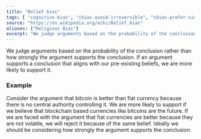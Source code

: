 ```yaml
---
title: "Belief bias"
tags: [ "cognitive-bias", "cbias-avoid-irreversible", "cbias-prefer-simple" ]
source: "https://en.wikipedia.org/wiki/Belief_bias"
aliases: ["Religious Bias"]
excerpt: "We judge arguments based on the probability of the conclusion rather than how strongly the argument supports the conclusion."
---
```


We judge arguments based on the probability of the conclusion rather than how strongly the argument supports the conclusion. If an argument supports a conclusion that aligns with our pre-existing beliefs, we are more likely to support it.

### Example

Consider the argument that bitcoin is better than fiat currency because there is no central authority controlling it. We are more likely to support if we believe that blockchain based currencies like bitcoins are the future. If we are faced with the argument that fiat currencies are better because they are not volatile, we will reject it because of the same belief. Ideally we should be considering how strongly the argument supports the conclusion.
